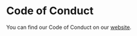 # Code of Conduct

You can find our Code of Conduct on our [website](https://sktime-backup.readthedocs.io/en/latest/get_involved/code_of_conduct.html).

